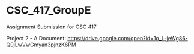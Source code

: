# CSC_417_GroupE
Assignment Submission for CSC 417

Project 2 - A Document:
https://drive.google.com/open?id=1o_L-jeWg86-Q0jLwVwGmyan3pjnzK6PM
